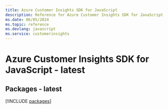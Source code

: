 ```yaml
---
title: Azure Customer Insights SDK for JavaScript
description: Reference for Azure Customer Insights SDK for JavaScript
ms.date: 06/05/2024
ms.topic: reference
ms.devlang: javascript
ms.service: customerinsights
---
```

# Azure Customer Insights SDK for JavaScript - latest
## Packages - latest
[!INCLUDE [packages](customer-insights-index.md)]